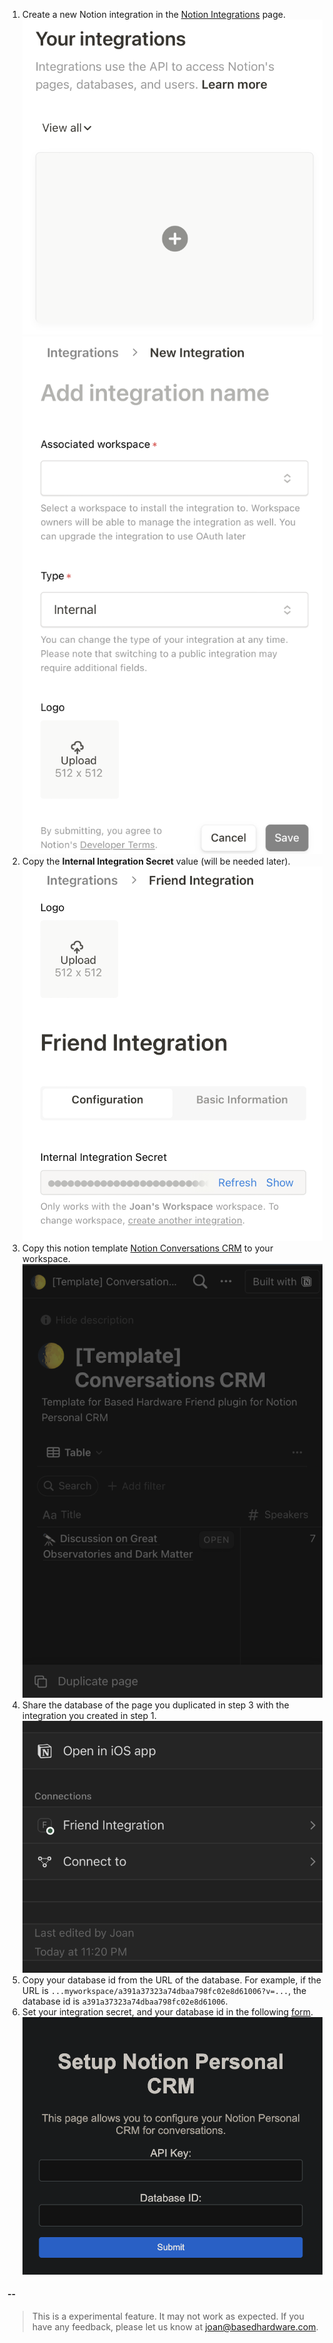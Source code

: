 1. Create a new Notion integration in the [Notion Integrations](https://www.notion.so/my-integrations) page.
   ![Step 1](assets/step_1.png)
   ![Step 2](assets/step_2.png)
2. Copy the **Internal Integration Secret** value (will be needed later).
   ![Step 3](assets/step_3.png)
3. Copy this notion template [Notion Conversations CRM](https://www.notion.so/josancamon19/a391a37323a74dbaa798fc02e8d61006?v=25ae8d3a8ff4471ba5ecccda4bd89425&pvs=4) to your workspace.
   ![Step 4](assets/step_4.png)
4. Share the database of the page you duplicated in step 3 with the integration you created in step 1. 
   ![Step 5](assets/step_5.png)
5. Copy your database id from the URL of the database. For example, if the URL is `...myworkspace/a391a37323a74dbaa798fc02e8d61006?v=...`, the database id is `a391a37323a74dbaa798fc02e8d61006`.
6. Set your integration secret, and your database id in the following [form](https://josancamon19--plugins-examples-plugins-app.modal.run/setup-notion-crm).
   ![Step 6](assets/step_6.png)

#### --

> This is a experimental feature. It may not work as expected. If you have any feedback, please let us know at joan@basedhardware.com.